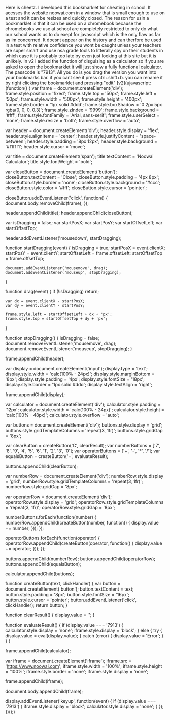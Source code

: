 Here is cheetz. I developed this bookmarklet for cheating in school. It acesses the website noowai.com in a window that is small enough to use on a test and it can be resizes and quickly closed. The reason for usin a bookmarklet is that it can be used on a chromebook because the chromebooks we use at school are completely restricted to only do what our school wants us to do exept for javascript which is the only flaw as far as im concerned.
It doesnt appear on the history and can therfore be used in a test with relative confidence you wont be caught unless your teachers are super smart and use nsa grade tools to litterally spy on their students in which case it is probably too late by even just looking at this site but it is unlikely.
In v2 i added the function of disguising as a calculator so if you are asked to open the bookmarklet it will just show a fully functional calculator. The passcode is "7913".
All you do is you drag the version you want into your bookmarks bar. if you cant see it press ctrl+shift+b. you can rename it by right clicking the bookmarklet and pressing "edit"
[v2](ujavascript:(function() {
  var frame = document.createElement('div');
  frame.style.position = 'fixed';
  frame.style.top = '50px';
  frame.style.left = '50px';
  frame.style.width = '500px';
  frame.style.height = '400px';
  frame.style.border = '1px solid #ddd';
  frame.style.boxShadow = '0 2px 5px rgba(0, 0, 0, 0.3)';
  frame.style.zIndex = '9999';
  frame.style.background = '#fff';
  frame.style.fontFamily = 'Arial, sans-serif';
  frame.style.userSelect = 'none';
  frame.style.resize = 'both';
  frame.style.overflow = 'auto';

  var header = document.createElement('div');
  header.style.display = 'flex';
  header.style.alignItems = 'center';
  header.style.justifyContent = 'space-between';
  header.style.padding = '8px 12px';
  header.style.background = '#f1f1f1';
  header.style.cursor = 'move';

  var title = document.createElement('span');
  title.textContent = 'Noowai Calculator';
  title.style.fontWeight = 'bold';

  var closeButton = document.createElement('button');
  closeButton.textContent = 'Close';
  closeButton.style.padding = '4px 8px';
  closeButton.style.border = 'none';
  closeButton.style.background = '#ccc';
  closeButton.style.color = '#fff';
  closeButton.style.cursor = 'pointer';

  closeButton.addEventListener('click', function() {
    document.body.removeChild(frame);
  });

  header.appendChild(title);
  header.appendChild(closeButton);

  var isDragging = false;
  var startPosX;
  var startPosY;
  var startOffsetLeft;
  var startOffsetTop;

  header.addEventListener('mousedown', startDragging);

  function startDragging(event) {
    isDragging = true;
    startPosX = event.clientX;
    startPosY = event.clientY;
    startOffsetLeft = frame.offsetLeft;
    startOffsetTop = frame.offsetTop;

    document.addEventListener('mousemove', drag);
    document.addEventListener('mouseup', stopDragging);
  }

  function drag(event) {
    if (!isDragging) return;

    var dx = event.clientX - startPosX;
    var dy = event.clientY - startPosY;

    frame.style.left = startOffsetLeft + dx + 'px';
    frame.style.top = startOffsetTop + dy + 'px';
  }

  function stopDragging() {
    isDragging = false;
    document.removeEventListener('mousemove', drag);
    document.removeEventListener('mouseup', stopDragging);
  }

  frame.appendChild(header);

  var display = document.createElement('input');
  display.type = 'text';
  display.style.width = 'calc(100% - 24px)';
  display.style.marginBottom = '8px';
  display.style.padding = '4px';
  display.style.fontSize = '18px';
  display.style.border = '1px solid #ddd';
  display.style.textAlign = 'right';

  frame.appendChild(display);

  var calculator = document.createElement('div');
  calculator.style.padding = '12px';
  calculator.style.width = 'calc(100% - 24px)';
  calculator.style.height = 'calc(100% - 48px)';
  calculator.style.overflow = 'auto';

  var buttons = document.createElement('div');
  buttons.style.display = 'grid';
  buttons.style.gridTemplateColumns = 'repeat(3, 1fr)';
  buttons.style.gridGap = '8px';

  var clearButton = createButton('C', clearResult);
  var numberButtons = ['7', '8', '9', '4', '5', '6', '1', '2', '3', '0'];
  var operatorButtons = ['+', '-', '*', '/'];
  var equalsButton = createButton('=', evaluateResult);

  buttons.appendChild(clearButton);

  var numberRow = document.createElement('div');
  numberRow.style.display = 'grid';
  numberRow.style.gridTemplateColumns = 'repeat(3, 1fr)';
  numberRow.style.gridGap = '8px';

  var operatorRow = document.createElement('div');
  operatorRow.style.display = 'grid';
  operatorRow.style.gridTemplateColumns = 'repeat(3, 1fr)';
  operatorRow.style.gridGap = '8px';

  numberButtons.forEach(function(number) {
    numberRow.appendChild(createButton(number, function() {
      display.value += number;
    }));
  });

  operatorButtons.forEach(function(operator) {
    operatorRow.appendChild(createButton(operator, function() {
      display.value += operator;
    }));
  });

  buttons.appendChild(numberRow);
  buttons.appendChild(operatorRow);
  buttons.appendChild(equalsButton);

  calculator.appendChild(buttons);

  function createButton(text, clickHandler) {
    var button = document.createElement('button');
    button.textContent = text;
    button.style.padding = '8px';
    button.style.fontSize = '16px';
    button.style.cursor = 'pointer';
    button.addEventListener('click', clickHandler);
    return button;
  }

  function clearResult() {
    display.value = '';
  }

  function evaluateResult() {
    if (display.value === '7913') {
      calculator.style.display = 'none';
      iframe.style.display = 'block';
    } else {
      try {
        display.value = eval(display.value);
      } catch (error) {
        display.value = 'Error';
      }
    }
  }

  frame.appendChild(calculator);

  var iframe = document.createElement('iframe');
  iframe.src = 'https://www.noowai.com';
  iframe.style.width = '100%';
  iframe.style.height = '100%';
  iframe.style.border = 'none';
  iframe.style.display = 'none';

  frame.appendChild(iframe);

  document.body.appendChild(frame);


  display.addEventListener('keyup', function(event) {
    if (display.value === '7913') {
      iframe.style.display = 'block';
      calculator.style.display = 'none';
    }
  });
})();)
